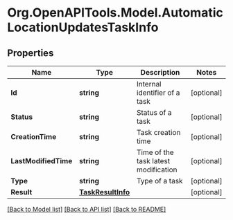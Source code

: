 
# Org.OpenAPITools.Model.AutomaticLocationUpdatesTaskInfo

## Properties

Name | Type | Description | Notes
------------ | ------------- | ------------- | -------------
**Id** | **string** | Internal identifier of a task | [optional] 
**Status** | **string** | Status of a task | [optional] 
**CreationTime** | **string** | Task creation time | [optional] 
**LastModifiedTime** | **string** | Time of the task latest modification | [optional] 
**Type** | **string** | Type of a task | [optional] 
**Result** | [**TaskResultInfo**](TaskResultInfo.md) |  | [optional] 

[[Back to Model list]](../README.md#documentation-for-models)
[[Back to API list]](../README.md#documentation-for-api-endpoints)
[[Back to README]](../README.md)

